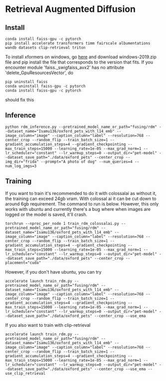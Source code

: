 # Retrieval Augmented Diffusion
## Install
```
conda install faiss-gpu -c pytorch
pip install accelerate transformers timm fairscale albumentations wandb datasets clip-retrieval triton
```
To install xformers on windows, go [here](https://github.com/facebookresearch/xformers/actions/runs/3543179717) and download windows-2019.zip file and pip install the file that corresponds to the version that fits.
If you encounter module 'faiss._swigfaiss_avx2' has no attribute 'delete_GpuResourcesVector',
do
```
pip uninstall faiss
conda uninstall faiss-gpu -c pytorch
conda install faiss-gpu -c pytorch
```
should fix this
## Inference
```
python rdm_inference.py --pretrained_model_name_or_path="fusing/rdm" --dataset_name="Isamu136/oxford_pets_with_l14_emb" --image_column="image" --caption_column="label" --resolution=768 --center_crop --random_flip --train_batch_size=1 --gradient_accumulation_steps=4 --gradient_checkpointing --max_train_steps=15000 --learning_rate=1e-05 --max_grad_norm=1 --lr_scheduler="constant" --lr_warmup_steps=0 --output_dir="pet-model" --dataset_save_path="./data/oxford_pets" --center_crop --img_dir="frida" --prompt="A photo of dog" --num_queries=4 --num_log_imgs=3
```
## Training
If you want to train it's recommended to do it with colossalai as without it, the training can exceed 24gb vram. With colossal ai it can be cut down to around 6gb requirement. The command to run is below. However, this only works with ubuntu and currently there's a bug where when images are logged or the model is saved, it'll crash.
```
torchrun --nproc_per_node 1 train_rdm_colossalai.py --pretrained_model_name_or_path="fusing/rdm" --dataset_name="Isamu136/oxford_pets_with_l14_emb" --image_column="image" --caption_column="label" --resolution=768 --center_crop --random_flip --train_batch_size=1 --gradient_accumulation_steps=4 --gradient_checkpointing --max_train_steps=15000 --learning_rate=1e-05 --max_grad_norm=1 --lr_scheduler="constant" --lr_warmup_steps=0 --output_dir="pet-model" --dataset_save_path="./data/oxford_pets" --center_crop --placement="cuda"
```

However, if you don't have ubuntu, you can try

```
accelerate launch train_rdm.py --pretrained_model_name_or_path="fusing/rdm" --dataset_name="Isamu136/oxford_pets_with_l14_emb" --image_column="image" --caption_column="label" --resolution=768 --center_crop --random_flip --train_batch_size=1 --gradient_accumulation_steps=4 --gradient_checkpointing --max_train_steps=15000 --learning_rate=1e-05 --max_grad_norm=1 --lr_scheduler="constant" --lr_warmup_steps=0 --output_dir="pet-model" --dataset_save_path="./data/oxford_pets" --center_crop --use_ema
```
If you also want to train with clip-retrieval
```
accelerate launch train_rdm.py --pretrained_model_name_or_path="fusing/rdm" --dataset_name="Isamu136/oxford_pets_with_l14_emb" --image_column="image" --caption_column="label" --resolution=768 --center_crop --random_flip --train_batch_size=1 --gradient_accumulation_steps=4 --gradient_checkpointing --max_train_steps=15000 --learning_rate=1e-05 --max_grad_norm=1 --lr_scheduler="constant" --lr_warmup_steps=0 --output_dir="pet-model" --dataset_save_path="./data/oxford_pets" --center_crop --use_ema --use_clip_retrieval
```